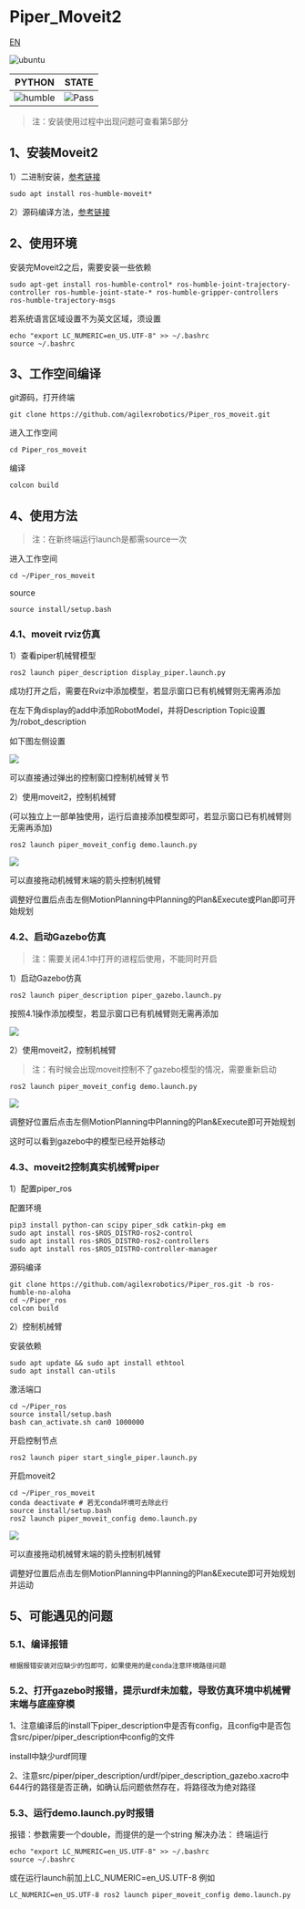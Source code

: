 # Piper_Moveit2

[EN](README(EN).md)

![ubuntu](https://img.shields.io/badge/Ubuntu-22.04-orange.svg)


|PYTHON |STATE|
|---|---|
|![humble](https://img.shields.io/badge/ros-humble-blue.svg)|![Pass](https://img.shields.io/badge/Pass-blue.svg)|

> 注：安装使用过程中出现问题可查看第5部分

## 1、安装Moveit2 

1）二进制安装，[参考链接](https://moveit.ai/install-moveit2/binary/)

```
sudo apt install ros-humble-moveit*
```

2）源码编译方法，[参考链接](https://moveit.ai/install-moveit2/source/)

## 2、使用环境

安装完Moveit2之后，需要安装一些依赖

```
sudo apt-get install ros-humble-control* ros-humble-joint-trajectory-controller ros-humble-joint-state-* ros-humble-gripper-controllers ros-humble-trajectory-msgs
```
若系统语言区域设置不为英文区域，须设置

```
echo "export LC_NUMERIC=en_US.UTF-8" >> ~/.bashrc
source ~/.bashrc
```
## 3、工作空间编译
git源码，打开终端
```
git clone https://github.com/agilexrobotics/Piper_ros_moveit.git
```

进入工作空间

```
cd Piper_ros_moveit
```
编译
```
colcon build
```
## 4、使用方法
> 注：在新终端运行launch是都需source一次

进入工作空间
```
cd ~/Piper_ros_moveit
```
source
```
source install/setup.bash
```
### 4.1、moveit rviz仿真
1）查看piper机械臂模型

```
ros2 launch piper_description display_piper.launch.py 
```

成功打开之后，需要在Rviz中添加模型，若显示窗口已有机械臂则无需再添加

在左下角display的add中添加RobotModel，并将Description Topic设置为/robot_description

如下图左侧设置

![](src/image/piper.png)

可以直接通过弹出的控制窗口控制机械臂关节


2）使用moveit2，控制机械臂

(可以独立上一部单独使用，运行后直接添加模型即可，若显示窗口已有机械臂则无需再添加)

```
ros2 launch piper_moveit_config demo.launch.py
```

![](src/image/piper_moveit.png)

可以直接拖动机械臂末端的箭头控制机械臂

调整好位置后点击左侧MotionPlanning中Planning的Plan&Execute或Plan即可开始规划

### 4.2、启动Gazebo仿真
> 注：需要关闭4.1中打开的进程后使用，不能同时开启

1）启动Gazebo仿真

```
ros2 launch piper_description piper_gazebo.launch.py
```
按照4.1操作添加模型，若显示窗口已有机械臂则无需再添加

![](src/image/piper_gazebo.png)

2）使用moveit2，控制机械臂

> 注：有时候会出现moveit控制不了gazebo模型的情况，需要重新启动

```
ros2 launch piper_moveit_config demo.launch.py
```

![](src/image/piper_gazebo_moveit.png)

调整好位置后点击左侧MotionPlanning中Planning的Plan&Execute即可开始规划

这时可以看到gazebo中的模型已经开始移动

### 4.3、moveit2控制真实机械臂piper

1）配置piper_ros

配置环境

```
pip3 install python-can scipy piper_sdk catkin-pkg em
sudo apt install ros-$ROS_DISTRO-ros2-control
sudo apt install ros-$ROS_DISTRO-ros2-controllers
sudo apt install ros-$ROS_DISTRO-controller-manager
```

源码编译

```
git clone https://github.com/agilexrobotics/Piper_ros.git -b ros-humble-no-aloha
cd ~/Piper_ros
colcon build 
```
2）控制机械臂

安装依赖
```
sudo apt update && sudo apt install ethtool
sudo apt install can-utils
```
激活端口
```
cd ~/Piper_ros
source install/setup.bash
bash can_activate.sh can0 1000000
```
开启控制节点

```
ros2 launch piper start_single_piper.launch.py
```

开启moveit2

```
cd ~/Piper_ros_moveit
conda deactivate # 若无conda环境可去除此行
source install/setup.bash
ros2 launch piper_moveit_config demo.launch.py
```

![](src/image/piper_moveit.png)


可以直接拖动机械臂末端的箭头控制机械臂

调整好位置后点击左侧MotionPlanning中Planning的Plan&Execute即可开始规划并运动


## 5、可能遇见的问题

### 5.1、编译报错

    根据报错安装对应缺少的包即可，如果使用的是conda注意环境路径问题

### 5.2、打开gazebo时报错，提示urdf未加载，导致仿真环境中机械臂末端与底座穿模
1、注意编译后的install下piper_description中是否有config，且config中是否包含src/piper/piper_description中config的文件

install中缺少urdf同理

2、注意src/piper/piper_description/urdf/piper_description_gazebo.xacro中644行的路径是否正确，如确认后问题依然存在，将路径改为绝对路径

### 5.3、运行demo.launch.py时报错

报错：参数需要一个double，而提供的是一个string
解决办法：
终端运行
```
echo "export LC_NUMERIC=en_US.UTF-8" >> ~/.bashrc
source ~/.bashrc
```
或在运行launch前加上LC_NUMERIC=en_US.UTF-8
例如
```
LC_NUMERIC=en_US.UTF-8 ros2 launch piper_moveit_config demo.launch.py
```